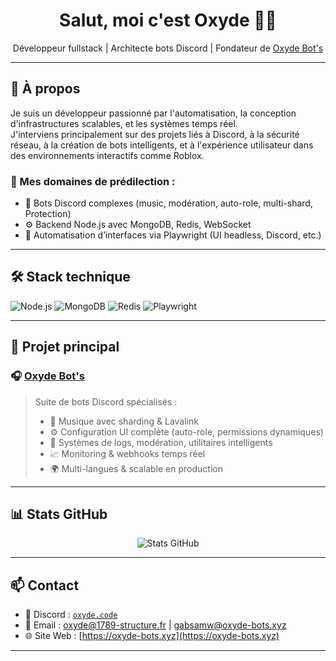 <h1 align="center">Salut, moi c'est Oxyde 👨‍💻</h1>

<p align="center">
Développeur fullstack | Architecte bots Discord | Fondateur de <a href="https://oxyde-bots.xyz">Oxyde Bot's</a>
</p>

---

## 🚀 À propos

Je suis un développeur passionné par l'automatisation, la conception d'infrastructures scalables, et les systèmes temps réel.  
J'interviens principalement sur des projets liés à Discord, à la sécurité réseau, à la création de bots intelligents, et à l'expérience utilisateur dans des environnements interactifs comme Roblox.

### 🧠 Mes domaines de prédilection :

- 🔁 Bots Discord complexes (music, modération, auto-role, multi-shard, Protection)
- ⚙️ Backend Node.js avec MongoDB, Redis, WebSocket
- 🧪 Automatisation d’interfaces via Playwright (UI headless, Discord, etc.)

---

## 🛠️ Stack technique

![Node.js](https://img.shields.io/badge/Node.js-339933?style=for-the-badge&logo=nodedotjs&logoColor=white)
![MongoDB](https://img.shields.io/badge/MongoDB-47A248?style=for-the-badge&logo=mongodb&logoColor=white)
![Redis](https://img.shields.io/badge/Redis-DC382D?style=for-the-badge&logo=redis&logoColor=white)
![Playwright](https://img.shields.io/badge/Playwright-2EAD33?style=for-the-badge&logo=playwright&logoColor=white)

---

## 🧩 Projet principal

### 🎧 [Oxyde Bot's](https://oxyde-bots.xyz)

> Suite de bots Discord spécialisés :
>
> - 🎵 Musique avec sharding & Lavalink
> - ⚙️ Configuration UI complète (auto-role, permissions dynamiques)
> - 🧠 Systèmes de logs, modération, utilitaires intelligents
> - 📈 Monitoring & webhooks temps réel
> - 🌍 Multi-langues & scalable en production

---

## 📊 Stats GitHub

<p align="center">
  <img src="https://github-readme-stats.vercel.app/api?username=OxydeBots&show_icons=true&theme=tokyonight" alt="Stats GitHub" />
</p>

---

## 📫 Contact

- 💬 Discord : [`oxyde.code`](https://discord.com/users/547744111419981825)
- 📧 Email : [oxyde@1789-structure.fr](mailto:oxyde@1789-structure.fr) | [gabsamw@oxyde-bots.xyz](mailto:gabsamw@oxyde-bots.xyz)
- 🌐 Site Web : [https://oxyde-bots.xyz](https://oxyde-bots.xyz)

---
